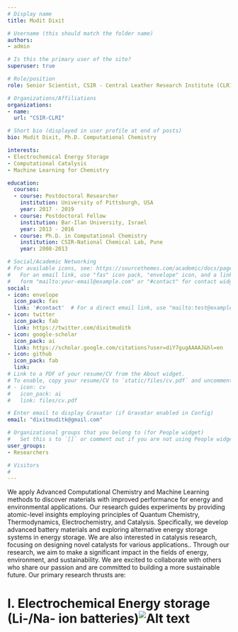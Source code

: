 ```yaml
---
# Display name
title: Mudit Dixit

# Username (this should match the folder name)
authors:
- admin

# Is this the primary user of the site?
superuser: true

# Role/position
role: Senior Scientist, CSIR - Central Leather Research Institute (CLRI) 

# Organizations/Affiliations
organizations:
- name: 
  url: "CSIR-CLRI"

# Short bio (displayed in user profile at end of posts)
bio: Mudit Dixit, Ph.D. Computational Chemistry

interests:
- Electrochemical Energy Storage
- Computational Catalysis
- Machine Learning for Chemistry

education:
  courses:
  - course: Postdoctoral Researcher
    institution: University of Pittsburgh, USA
    year: 2017 - 2019
  - course: Postdoctoral Fellow
    institution: Bar-Ilan University, Israel 
    year: 2013 - 2016
  - course: Ph.D. in Computational Chemistry
    institution: CSIR-National Chemical Lab, Pune
    year: 2008-2013

# Social/Academic Networking
# For available icons, see: https://sourcethemes.com/academic/docs/page-builder/#icons
#   For an email link, use "fas" icon pack, "envelope" icon, and a link in the
#   form "mailto:your-email@example.com" or "#contact" for contact widget.
social:
- icon: envelope
  icon_pack: fas
  link: '#contact'  # For a direct email link, use "mailto:test@example.org".
- icon: twitter
  icon_pack: fab
  link: https://twitter.com/dixitmuditk
- icon: google-scholar
  icon_pack: ai
  link: https://scholar.google.com/citations?user=diY7gugAAAAJ&hl=en
- icon: github
  icon_pack: fab
  link: 
# Link to a PDF of your resume/CV from the About widget.
# To enable, copy your resume/CV to `static/files/cv.pdf` and uncomment the lines below.
# - icon: cv
#   icon_pack: ai
#   link: files/cv.pdf

# Enter email to display Gravatar (if Gravatar enabled in Config)
email: "dixitmuditk@gmail.com"

# Organizational groups that you belong to (for People widget)
#   Set this s to `[]` or comment out if you are not using People widget.
user_groups:
- Researchers

# Visitors
#
---
```

We apply Advanced Computational Chemistry and Machine Learning methods to discover materials with improved performance for energy and environmental applications. Our research guides experiments by providing atomic-level insights employing principles of Quantum Chemistry, Thermodynamics, Electrochemistry, and Catalysis.
Specifically, we develop advanced battery materials and exploring alternative energy storage systems in energy storage. We are also interested in catalysis research, focusing on designing novel catalysts for various applications.. Through our research, we aim to make a significant impact in the fields of energy, environment, and sustainability. We are excited to collaborate with others who share our passion and are committed to building a more sustainable future. Our primary research thrusts are:
# I. Electrochemical Energy storage (Li-/Na- ion batteries)![Alt text](/img/T1.png)
